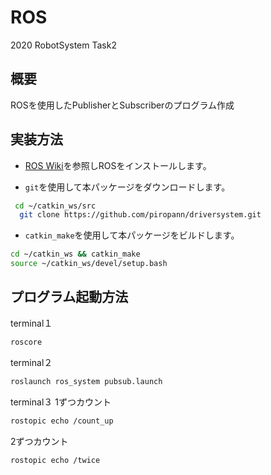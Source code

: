 # ROS
2020 RobotSystem Task2

## 概要
ROSを使用したPublisherとSubscriberのプログラム作成

## 実装方法

- [ROS Wiki](http://wiki.ros.org/ja/kinetic/Installation/Ubuntu)を参照しROSをインストールします。

- `git`を使用して本パッケージをダウンロードします。

```bash
 cd ~/catkin_ws/src
  git clone https://github.com/piropann/driversystem.git
  ```
  
  - `catkin_make`を使用して本パッケージをビルドします。

  ```bash
  cd ~/catkin_ws && catkin_make
  source ~/catkin_ws/devel/setup.bash
  ```
  
  ## プログラム起動方法

terminal１
```bash
roscore
  ```
  
terminal２
  ```bash
roslaunch ros_system pubsub.launch
  ```
  
terminal３
1ずつカウント
```bash
rostopic echo /count_up
  ```
  
2ずつカウント
```bash
rostopic echo /twice
  ```
